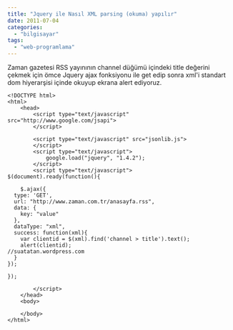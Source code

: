 ```yaml
---
title: "Jquery ile Nasıl XML parsing (okuma) yapılır"
date: 2011-07-04
categories: 
  - "bilgisayar"
tags: 
  - "web-programlama"
---
```


Zaman gazetesi RSS yayınının channel düğümü içindeki title değerini çekmek için ömce Jquery ajax fonksiyonu ile get edip sonra xml'i standart dom hiyerarşisi içinde okuyup ekrana alert ediyoruz.

```
<!DOCTYPE html>
<html>
    <head>
        <script type="text/javascript" src="http://www.google.com/jsapi">
        </script>

		<script type="text/javascript" src="jsonlib.js">
        </script>
        <script type="text/javascript">
            google.load("jquery", "1.4.2");
        </script>
        <script type="text/javascript">
$(document).ready(function(){

	$.ajax({
  type: 'GET',
  url: "http://www.zaman.com.tr/anasayfa.rss",
  data: {
    key: "value"
  },
  dataType: "xml",
  success: function(xml){
    var clientid = $(xml).find('channel > title').text();
    alert(clientid);
//suatatan.wordpress.com
  }   
});

});

        </script>
    </head>
    <body>

    </body>
</html>
```
